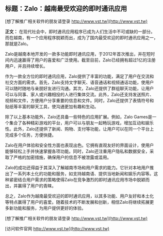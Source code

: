 ## **标题：Zalo：越南最受欢迎的即时通讯应用**

[想了解推广相关软件的朋友请登录 http://www.vst.tw](http://www.vst.tw)

**正文：**
在现代社会中，即时通讯应用程序已成为人们生活中不可或缺的一部分。而在越南，有一个应用程序脱颖而出，成为了国内最受欢迎的即时通讯应用之一，那就是Zalo。

Zalo是越南本地开发的一款多功能即时通讯应用，于2012年首次推出，并在短时间内迅速赢得了用户的喜爱和广泛使用。截至目前，Zalo已经拥有超过1亿的注册用户，并且持续增长。

作为一款全方位的即时通讯应用，Zalo提供了丰富的功能，满足了用户在交流和社交方面的需求。首先，Zalo支持文字聊天、语音通话和视频通话功能，使用户可以随时随地与亲朋好友进行沟通。其次，Zalo还提供了群组聊天功能，让用户可以与同事、家人或兴趣相投的人进行集体交流。此外，Zalo还支持发送照片、视频和文件，方便用户分享重要的信息和文件。同时，Zalo还提供了表情符号和贴纸等丰富的聊天工具，使沟通更加有趣和生动。

除了以上基本功能外，Zalo还具备一些特色的应用扩展。例如，Zalo Games是一个集合了各种精彩游戏的平台，用户可以与朋友一起畅玩游戏，增加互动和娱乐性。此外，Zalo还提供了新闻、购物、支付等功能，让用户可以在同一个平台上完成多个任务，方便快捷。

Zalo在用户体验和安全性方面也表现出色。它拥有直观友好的界面设计，使用户能够轻松上手并快速掌握各项功能。同时，Zalo还注重用户隐私和数据安全，采取了严格的加密措施，确保用户的信息不被泄露或滥用。

Zalo的成功还得益于其深入了解越南市场和用户需求的能力。它针对本地用户推出了一系列本土化的功能和服务，如支持越南语、提供当地新闻和娱乐内容等。这种紧密结合用户需求的策略使得Zalo在竞争激烈的即时通讯应用市场中脱颖而出，并赢得了用户的青睐。

总之，Zalo作为越南最受欢迎的即时通讯应用，以其多功能、用户友好和本土化等特点赢得了用户的喜爱。随着技术的不断发展和创新，相信Zalo将继续拓展更多新功能和服务，为用户提供更好的体验。

[想了解推广相关软件的朋友请登录 http://www.vst.tw](http://www.vst.tw)


[访问软件官网 http://www.vst.tw](http://www.vst.tw)
